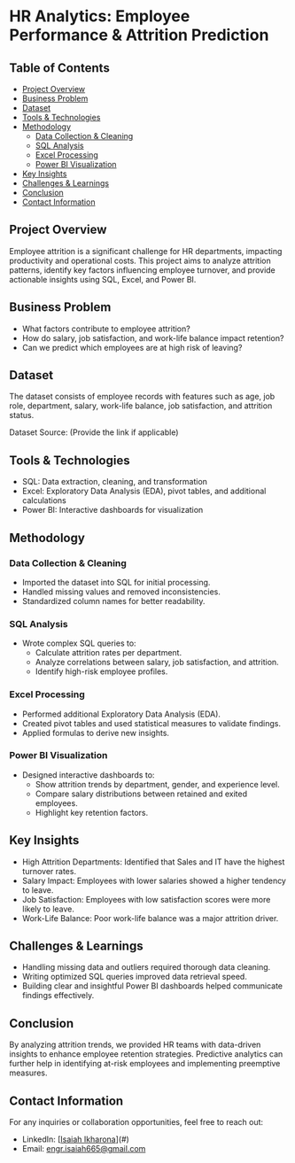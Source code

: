 # HR Analytics: Employee Performance & Attrition Prediction

## Table of Contents
- [Project Overview](#project-overview)
- [Business Problem](#business-problem)
- [Dataset](#dataset)
- [Tools & Technologies](#tools--technologies)
- [Methodology](#methodology)
  - [Data Collection & Cleaning](#data-collection--cleaning)
  - [SQL Analysis](#sql-analysis)
  - [Excel Processing](#excel-processing)
  - [Power BI Visualization](#power-bi-visualization)
- [Key Insights](#key-insights)
- [Challenges & Learnings](#challenges--learnings)
- [Conclusion](#conclusion)
- [Contact Information](#contact-information)

## Project Overview
Employee attrition is a significant challenge for HR departments, impacting productivity and operational costs. This project aims to analyze attrition patterns, identify key factors influencing employee turnover, and provide actionable insights using SQL, Excel, and Power BI.

## Business Problem
- What factors contribute to employee attrition?
- How do salary, job satisfaction, and work-life balance impact retention?
- Can we predict which employees are at high risk of leaving?

## Dataset
The dataset consists of employee records with features such as age, job role, department, salary, work-life balance, job satisfaction, and attrition status.

Dataset Source: (Provide the link if applicable)

## Tools & Technologies
- SQL: Data extraction, cleaning, and transformation
- Excel: Exploratory Data Analysis (EDA), pivot tables, and additional calculations
- Power BI: Interactive dashboards for visualization

## Methodology
### Data Collection & Cleaning
- Imported the dataset into SQL for initial processing.
- Handled missing values and removed inconsistencies.
- Standardized column names for better readability.

### SQL Analysis
- Wrote complex SQL queries to:
  - Calculate attrition rates per department.
  - Analyze correlations between salary, job satisfaction, and attrition.
  - Identify high-risk employee profiles.

### Excel Processing
- Performed additional Exploratory Data Analysis (EDA).
- Created pivot tables and used statistical measures to validate findings.
- Applied formulas to derive new insights.

### Power BI Visualization
- Designed interactive dashboards to:
  - Show attrition trends by department, gender, and experience level.
  - Compare salary distributions between retained and exited employees.
  - Highlight key retention factors.

## Key Insights
- High Attrition Departments: Identified that Sales and IT have the highest turnover rates.
- Salary Impact: Employees with lower salaries showed a higher tendency to leave.
- Job Satisfaction: Employees with low satisfaction scores were more likely to leave.
- Work-Life Balance: Poor work-life balance was a major attrition driver.

## Challenges & Learnings
- Handling missing data and outliers required thorough data cleaning.
- Writing optimized SQL queries improved data retrieval speed.
- Building clear and insightful Power BI dashboards helped communicate findings effectively.

## Conclusion
By analyzing attrition trends, we provided HR teams with data-driven insights to enhance employee retention strategies. Predictive analytics can further help in identifying at-risk employees and implementing preemptive measures.

## Contact Information
For any inquiries or collaboration opportunities, feel free to reach out:
- LinkedIn: [[Isaiah Ikharona](https://www.linkedin.com/in/isaiah-ikharona/)](#)
- Email: engr.isaiah665@gmail.com
